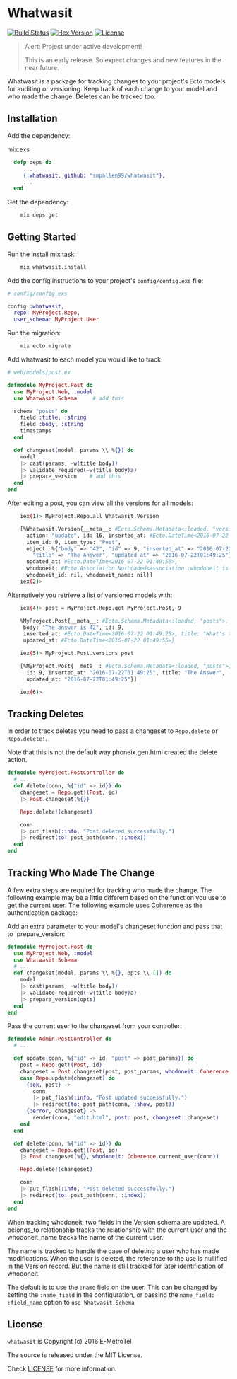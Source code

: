 # Whatwasit

[![Build Status][travis-img]][travis] [![Hex Version][hex-img]][hex] [![License][license-img]][license]

[travis-img]: https://travis-ci.org/smpallen99/whatwasit.svg?branch=master
[travis]: https://travis-ci.org/smpallen99/whatwasit
[hex-img]: https://img.shields.io/hexpm/v/whatwasit.svg
[hex]: https://hex.pm/packages/whatwasit
[license-img]: http://img.shields.io/badge/license-MIT-brightgreen.svg
[license]: http://opensource.org/licenses/MIT

> <div style="font-color: red">Alert: Project under active development!</div>
>
> This is an early release. So expect changes and new features in the near future.

Whatwasit is a package for tracking changes to your project's Ecto models for auditing or versioning. Keep track of each change to your model and who made the change. Deletes can be tracked too.

## Installation

Add the dependency:

mix.exs
```elixir
  defp deps do
     ...
     {:whatwasit, github: "smpallen99/whatwasit"},
     ...
  end
```

Get the dependency:

```bash
    mix deps.get
```

## Getting Started

Run the install mix task:

```bash
    mix whatwasit.install
```

Add the config instructions to your project's `config/config.exs` file:

```elixir
# config/config.exs

config :whatwasit,
  repo: MyProject.Repo,
  user_schema: MyProject.User
```

Run the migration:

```bash
    mix ecto.migrate
```

Add whatwasit to each model you would like to track:

```elixir
# web/models/post.ex

defmodule MyProject.Post do
  use MyProject.Web, :model
  use Whatwasit.Schema     # add this

  schema "posts" do
    field :title, :string
    field :body, :string
    timestamps
  end

  def changeset(model, params \\ %{}) do
    model
    |> cast(params, ~w(title body))
    |> validate_required(~w(title body)a)
    |> prepare_version    # add this
  end
end
```

After editing a post, you can view all the versions for all models:

```bash
    iex(1)> MyProject.Repo.all Whatwasit.Version

    [%Whatwasit.Version{__meta__: #Ecto.Schema.Metadata<:loaded, "versions">,
      action: "update", id: 16, inserted_at: #Ecto.DateTime<2016-07-22 01:49:55>,
      item_id: 9, item_type: "Post",
      object: %{"body" => "42", "id" => 9, "inserted_at" => "2016-07-22T01:49:25",
        "title" => "The Answer", "updated_at" => "2016-07-22T01:49:25"},
      updated_at: #Ecto.DateTime<2016-07-22 01:49:55>,
      whodoneit: #Ecto.Association.NotLoaded<association :whodoneit is not loaded>,
      whodoneit_id: nil, whodoneit_name: nil}]
    iex(2)>
```

Alternatively you retrieve a list of versioned models with:

```bash
    iex(4)> post = MyProject.Repo.get MyProject.Post, 9

    %MyProject.Post{__meta__: #Ecto.Schema.Metadata<:loaded, "posts">,
     body: "The answer is 42", id: 9,
     inserted_at: #Ecto.DateTime<2016-07-22 01:49:25>, title: "What's the Question",
     updated_at: #Ecto.DateTime<2016-07-22 01:49:55>}

    iex(5)> MyProject.Post.versions post

    [%MyProject.Post{__meta__: #Ecto.Schema.Metadata<:loaded, "posts">, body: "42",
      id: 9, inserted_at: "2016-07-22T01:49:25", title: "The Answer",
      updated_at: "2016-07-22T01:49:25"}]

    iex(6)>
```

## Tracking Deletes

In order to track deletes you need to pass a changeset to `Repo.delete` or `Repo.delete!`.

Note that this is not the default way phoneix.gen.html created the delete action.

```elixir
defmodule MyProject.PostController do
  # ...
  def delete(conn, %{"id" => id}) do
    changeset = Repo.get!(Post, id)
    |> Post.changeset(%{})

    Repo.delete!(changeset)

    conn
    |> put_flash(:info, "Post deleted successfully.")
    |> redirect(to: post_path(conn, :index))
  end
end
```

## Tracking Who Made The Change

A few extra steps are required for tracking who made the change. The following example may be a little different based on the function you use to get the current user. The following example uses [Coherence](https://github.com/smpallen99/coherence) as the authentication package:

Add an extra parameter to your model's changeset function and pass that to `prepare_version:

```elixir
defmodule MyProject.Post do
  use MyProject.Web, :model
  use Whatwasit.Schema
  # ...
  def changeset(model, params \\ %{}, opts \\ []) do
    model
    |> cast(params, ~w(title body))
    |> validate_required(~w(title body)a)
    |> prepare_version(opts)
  end
end

```

Pass the current user to the changeset from your controller:

```elixir
defmodule Admin.PostController do
  # ...

  def update(conn, %{"id" => id, "post" => post_params}) do
    post = Repo.get!(Post, id)
    changeset = Post.changeset(post, post_params, whodoneit: Coherence.current_user(conn))
    case Repo.update(changeset) do
      {:ok, post} ->
        conn
        |> put_flash(:info, "Post updated successfully.")
        |> redirect(to: post_path(conn, :show, post))
      {:error, changeset} ->
        render(conn, "edit.html", post: post, changeset: changeset)
    end
  end

  def delete(conn, %{"id" => id}) do
    changeset = Repo.get!(Post, id)
    |> Post.changeset(%{}, whodoneit: Coherence.current_user(conn))

    Repo.delete!(changeset)

    conn
    |> put_flash(:info, "Post deleted successfully.")
    |> redirect(to: post_path(conn, :index))
  end
end
```

When tracking whodoneit, two fields in the Version schema are updated. A belongs_to relationship tracks the relationship with the current user and the whodoneit_name tracks the name of the current user.

The name is tracked to handle the case of deleting a user who has made modifications. When the user is deleted, the reference to the use is nullified in the Version record. But the name is still tracked for later identification of whodoneit.

The default is to use the `:name` field on the user. This can be changed by setting the `:name_field` in the configuration, or passing the `name_field: :field_name` option to `use Whatwasit.Schema`

## License

`whatwasit` is Copyright (c) 2016 E-MetroTel

The source is released under the MIT License.

Check [LICENSE](LICENSE) for more information.
